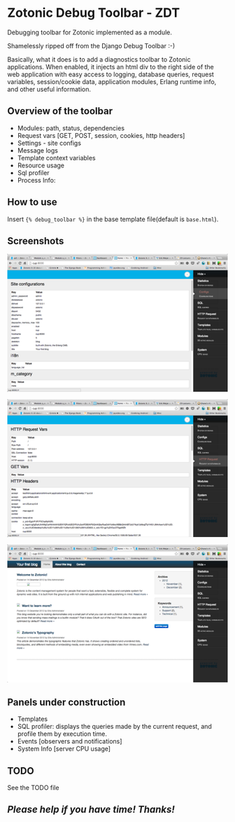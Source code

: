 # Zotonic Debug Toolbar - ZDT
Debugging toolbar for Zotonic implemented as a module.

Shamelessly ripped off from the Django Debug Toolbar :-)

Basically, what it does is to add a diagnostics toolbar to Zotonic applications.
When enabled, it injects an html div to the right side of the web application
with easy access to logging, database queries, request variables, session/cookie data,
application modules, Erlang runtime info, and other useful information.

## Overview of the toolbar

- Modules: path, status, dependencies
- Request vars [GET, POST, session, cookies, http headers]
- Settings - site configs
- Message logs
- Template context variables
- Resource usage
- Sql profiler
- Process Info:

## How to use
Insert `{% debug_toolbar %}` in the base template file(default is `base.html`).

## Screenshots
![screenshot-1.png](priv/screenshots/screenshot-1.png "Site configurations panel")

![screenshot-2.png](priv/screenshots/screenshot-2.png "HTTP headers panel")

![screenshot-3.png](priv/screenshots/screenshot-3.png "Debug Toolbar")


## Panels under construction

- Templates
- SQL profiler: displays the queries made by the current request, and profile them by execution time.
- Events [observers and notifications]
- System Info [server CPU usage]

## TODO
See the TODO file

## *Please help if you have time! Thanks!*
